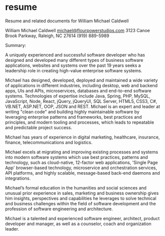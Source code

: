 # resume
Resume and related documents for William Michael Caldwell

William Michael Caldwell
michael@flourpowerstudios.com
3123 Canoe Brook Parkway, Raleigh, NC 27614
(919) 889-5989

Summary:

A uniquely experienced and successful software developer who has designed and developed many different types of business software applications, websites and systems over the past 19 years seeks a leadership role in creating high-value enterprise software systems.  

Michael has designed, developed, deployed and maintained a wide variety of applications in different industries, including desktop, web and backend apps, UIs and APIs, microservices, databases and end-to-end software systems. Technologies of expertise include Java, Spring, PHP, MySQL, JavaScript, Node, React, jQuery, jQueryUI, SQL Server, HTML5, CSS3, C#, VB.NET, ASP.NET, OOP, JSON and REST.  Michael is an expert and leader at writing "clean code" and building highly maintainable software by leveraging enterprise patterns and frameworks, best practices and principles, and modern tooling and processes, which leads to repeatable and predictable project success.  

Michael has years of experience in digital marketing, healthcare, insurance, finance, telecommunications and logistics.

Michael excels at migrating and improving existing processes and systems into modern software systems which use best practices, patterns and technology, such as cloud-native, 12-factor web applications, 'Single Page App' browser-based technology, microservice and orchestration services, API platforms, and highly scalable, message-based back-end daemons and integrations.

Michael’s formal education in the humanities and social sciences and unusual prior experience in sales, marketing and business ownership gives him insights, perspectives and capabilities he leverages to solve technical and business challenges within the field of software development and the profession of software engineering and architecture.

Michael is a talented and experienced software engineer, architect, product developer and manager, as well as a counselor, coach and organization leader.
